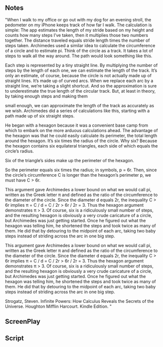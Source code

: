 ## Notes

"When I walk to my office or go out with my dog for an evening stroll, the pedometer on my iPhone keeps track of how far I walk. The calculation is simple: The app estimates the length of my stride based on my height and counts how many steps I’ve taken, then it multiplies those two numbers together. The distance traveled equals stride length times the number of steps taken. Archimedes used a similar idea to calculate the circumference of a circle and to estimate pi. Think of the circle as a track. It takes a lot of steps to walk all the way around. The path would look something like this.

Each step is represented by a tiny straight line. By multiplying the number of steps by the length of each one, we can estimate the length of the track. It’s only an estimate, of course, because the circle is not actually made up of straight lines. It’s made up of curved arcs. When we replace each arc by a straight line, we’re taking a slight shortcut. And so the approximation is sure to underestimate the true length of the circular track. But, at least in theory, by taking enough steps and making them

small enough, we can approximate the length of the track as accurately as we wish. Archimedes did a series of calculations like this, starting with a path made up of six straight steps.

He began with a hexagon because it was a convenient base camp from which to embark on the more arduous calculations 
ahead. The advantage of the hexagon was that he could easily calculate its perimeter, the total length around the hexagon. It’s six times the radius of the circle. Why six? Because the hexagon contains six equilateral triangles, each side of which equals the circle’s radius. 

Six of the triangle’s sides make up the perimeter of the hexagon. 

So the perimeter equals six times the radius; in symbols, p = 6r. Then, since the circle’s circumference C is longer than the hexagon’s perimeter p, we must have C > 6r.

This argument gave Archimedes a lower bound on what we would call pi, written as the Greek letter π and defined as the ratio of the circumference to the diameter of the circle. Since the diameter d equals 2r, the inequality C > 6r implies π = C / d = C / 2r > 6r / 2r = 3. Thus the hexagon argument demonstrates π > 3. Of course, six is a ridiculously small number of steps, and the resulting hexagon is obviously a very crude caricature of a circle, but Archimedes was just getting started. Once he figured out what the hexagon was telling him, he shortened the steps and took twice as many of them. He did that by detouring to the midpoint of each arc, taking two baby steps instead of striding across the arc in one big step.

This argument gave Archimedes a lower bound on what we would call pi, written as the Greek letter π and defined as the ratio of the circumference to the diameter of the circle. Since the diameter d equals 2r, the inequality C > 6r implies π = C / d = C / 2r > 6r / 2r = 3. Thus the hexagon argument demonstrates π > 3. Of course, six is a ridiculously small number of steps, and the resulting hexagon is obviously a very crude caricature of a circle, but Archimedes was just getting started. Once he figured out what the hexagon was telling him, he shortened the steps and took twice as many of them. He did that by detouring to the midpoint of each arc, taking two baby steps instead of striding across the arc in one big step.

Strogatz, Steven. Infinite Powers: How Calculus Reveals the Secrets of the Universe. Houghton Mifflin Harcourt. Kindle Edition. "

## ScreenPlay

## Script
